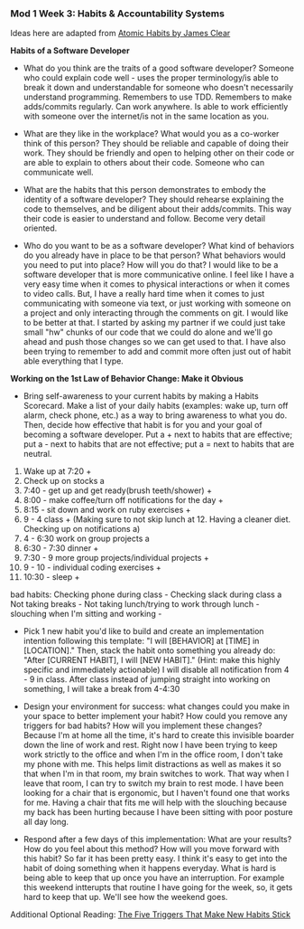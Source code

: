 ### Mod 1 Week 3: Habits & Accountability Systems <a name="week-3"></a>
Ideas here are adapted from [Atomic Habits by James Clear](https://bookshop.org/books/atomic-habits-an-easy-proven-way-to-build-good-habits-break-bad-ones/9780735211292)

**Habits of a Software Developer**
* What do you think are the traits of a good software developer?
Someone who could explain code well - uses the proper terminology/is able to break it down and understandable for someone who doesn't necessarily understand programming. Remembers to use TDD. Remembers to make adds/commits regularly. Can work anywhere. Is able to work efficiently with someone over the internet/is not in the same location as you.

* What are they like in the workplace? What would you as a co-worker think of this person?
They should be reliable and capable of doing their work. They should be friendly and open to helping other on their code or are able to explain to others about their code. Someone who can communicate well.

* What are the habits that this person demonstrates to embody the identity of a software developer?
They should rehearse explaining the code to themselves, and be diligent about their adds/commits. This way their code is easier to understand and follow. Become very detail oriented.

* Who do you want to be as a software developer? What kind of behaviors do you already have in place to be that person? What behaviors would you need to put into place? How will you do that?
I would like to be a software developer that is more communicative online. I feel like I have a very easy time when it comes to physical interactions or when it comes to video calls. But, I have a really hard time when it comes to just communicating with someone via text, or just working with someone on a project and only interacting through the comments on git. I would like to be better at that. I started by asking my partner if we could just take small "hw" chunks of our code that we could do alone and we'll go ahead and push those changes so we can get used to that. I have also been trying to remember to add and commit more often just out of habit able everything that I type.

**Working on the 1st Law of Behavior Change: Make it Obvious**
* Bring self-awareness to your current habits by making a Habits Scorecard. Make a list of your daily habits (examples: wake up, turn off alarm, check phone, etc.) as a way to bring awareness to what you do. Then, decide how effective that habit is for you and your goal of becoming a software developer. Put a + next to habits that are effective; put a - next to habits that are not effective; put a = next to habits that are neutral.
1. Wake up at 7:20 +
1. Check up on stocks a
1. 7:40 - get up and get ready(brush teeth/shower) +
1. 8:00 - make coffee/turn off notifications for the day +
1. 8:15 - sit down and work on ruby exercises +
1. 9 - 4 class + (Making sure to not skip lunch at 12. Having a cleaner diet. Checking up on notifications a)
1. 4 - 6:30 work on group projects a
1. 6:30 - 7:30 dinner +
1. 7:30 - 9 more group projects/individual projects +
1. 9 - 10 - individual coding exercises +
1. 10:30 - sleep +

bad habits:
Checking phone during class -
Checking slack during class a
Not taking breaks -
Not taking lunch/trying to work through lunch -
slouching when I'm sitting and working -

* Pick 1 new habit you'd like to build and create an implementation intention following this template: "I will [BEHAVIOR] at [TIME] in [LOCATION]." Then, stack the habit onto something you already do: "After [CURRENT HABIT], I will [NEW HABIT]." (Hint: make this highly specific and immediately actionable)
I will disable all notification from 4 - 9 in class. After class instead of jumping straight into working on something, I will take a break from 4-4:30

* Design your environment for success: what changes could you make in your space to better implement your habit? How could you remove any triggers for bad habits? How will you implement these changes? Because I'm at home all the time, it's hard to create this invisible boarder down the line of work and rest. Right now I have been trying to keep work strictly to the office and when I'm in the office room, I don't take my phone with me. This helps limit distractions as well as makes it so that when I'm in that room, my brain switches to work. That way when I leave that room, I can try to switch my brain to rest mode. I have been looking for a chair that is ergonomic, but I haven't found one that works for me. Having a chair that fits me will help with the slouching because my back has been hurting because I have been sitting with poor posture all day long.

* Respond after a few days of this implementation: What are your results? How do you feel about this method? How will you move forward with this habit? So far it has been pretty easy. I think it's easy to get into the habit of doing something when it happens everyday. What is hard is being able to keep that up once you have an interruption. For example this weekend intterupts that routine I have going for the week, so, it gets hard to keep that up. We'll see how the weekend goes.

Additional Optional Reading: [The Five Triggers That Make New Habits Stick](https://jamesclear.com/habit-triggers)
